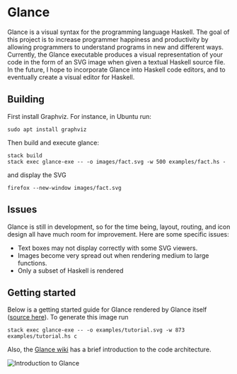 # Glance
Glance is a visual syntax for the programming language Haskell. The goal of this project is to increase programmer happiness and productivity by allowing programmers to understand programs in new and different ways. Currently, the Glance executable produces a visual representation of your code in the form of an SVG image when given a textual Haskell source file. In the future, I hope to incorporate Glance into Haskell code editors, and to eventually create a visual editor for Haskell.

## Building
First install Graphviz. For instance, in Ubuntu run:

```sudo apt install graphviz```

Then build and execute glance:
```
stack build
stack exec glance-exe -- -o images/fact.svg -w 500 examples/fact.hs -
```
and display the SVG
```
firefox --new-window images/fact.svg
```

## Issues
Glance is still in development, so for the time being, layout, routing, and icon design all have much room for improvement. Here are some specific issues:
* Text boxes may not display correctly with some SVG viewers.
* Images become very spread out when rendering medium to large functions.
* Only a subset of Haskell is rendered

## Getting started
Below is a getting started guide for Glance rendered by Glance itself ([source here](examples/tutorial.hs)). To generate this image run

`stack exec glance-exe -- -o examples/tutorial.svg -w 873 examples/tutorial.hs c`

Also, the [Glance wiki](../../wiki) has a brief introduction to the code architecture.

<img src="https://cdn.rawgit.com/rgleichman/glance/958611dde3827d650c56814f8c491ecf34f954da/examples/tutorial.svg" alt="Introduction to Glance" />

